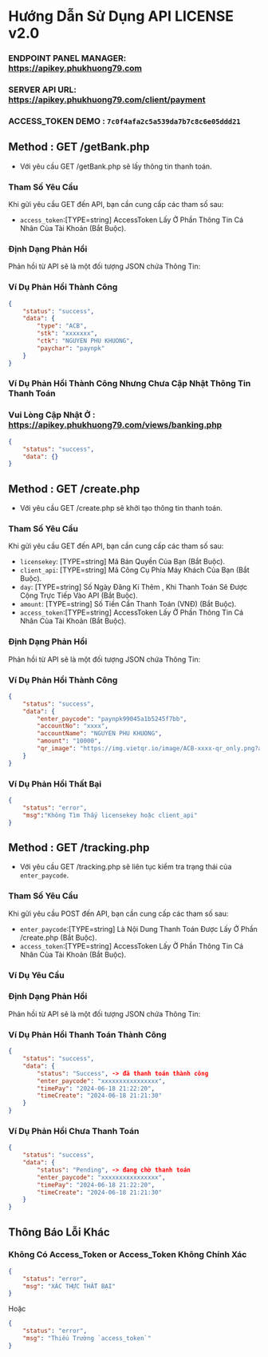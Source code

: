 # Hướng Dẫn Sử Dụng API LICENSE v2.0

### ENDPOINT PANEL MANAGER: <a href="https://apikey.phukhuong79.com" target="_blank" >https://apikey.phukhuong79.com</a>

### SERVER API URL: https://apikey.phukhuong79.com/client/payment

### ACCESS_TOKEN DEMO : `7c0f4afa2c5a539da7b7c8c6e05ddd21`

## Method : GET /getBank.php
- Với yêu cầu GET /getBank.php sẽ lấy thông tin thanh toán.
### Tham Số Yêu Cầu
Khi gửi yêu cầu GET đến API, bạn cần cung cấp các tham số sau:

- `access_token`:[TYPE=string] AccessToken Lấy Ở Phần Thông Tin Cá Nhân Của Tài Khoản (Bắt Buộc).

### Định Dạng Phản Hồi
Phản hồi từ API sẽ là một đối tượng JSON chứa Thông Tin:

### Ví Dụ Phản Hồi Thành Công
```json
{
    "status": "success",
    "data": {
        "type": "ACB",
        "stk": "xxxxxxx",
        "ctk": "NGUYEN PHU KHUONG",
        "paychar": "paynpk"
    }
}
```
### Ví Dụ Phản Hồi Thành Công Nhưng Chưa Cập Nhật Thông Tin Thanh Toán
### Vui Lòng Cập Nhật Ở : https://apikey.phukhuong79.com/views/banking.php
```json
{
    "status": "success",
    "data": {}
}
```

## Method : GET /create.php
- Với yêu cầu GET /create.php sẽ khởi tạo thông tin thanh toán.
### Tham Số Yêu Cầu
Khi gửi yêu cầu GET đến API, bạn cần cung cấp các tham số sau:

- `licensekey`: [TYPE=string] Mã Bản Quyền Của Bạn (Bắt Buộc). 
- `client_api`: [TYPE=string] Mã Công Cụ Phía Máy Khách Của Bạn (Bắt Buộc).
- `day`: [TYPE=string] Số Ngày Đăng Kí Thêm , Khi Thanh Toán Sẽ Được Cộng Trực Tiếp Vào API (Bắt Buộc).
- `amount`: [TYPE=string] Số Tiền Cần Thanh Toán (VNĐ) (Bắt Buộc).
- `access_token`:[TYPE=string] AccessToken Lấy Ở Phần Thông Tin Cá Nhân Của Tài Khoản (Bắt Buộc).

### Định Dạng Phản Hồi
Phản hồi từ API sẽ là một đối tượng JSON chứa Thông Tin:

### Ví Dụ Phản Hồi Thành Công
```json
{
    "status": "success",
    "data": {
        "enter_paycode": "paynpk99045a1b5245f7bb",
        "accountNo": "xxxx",
        "accountName": "NGUYEN PHU KHUONG",
        "amount": "10000",
        "qr_image": "https://img.vietqr.io/image/ACB-xxxx-qr_only.png?amount=10000&addInfo=paynpk99045a1b5245f7bb&accountName=NGUYEN PHU KHUONG"
    }
}
```
### Ví Dụ Phản Hồi Thất Bại
```json
{
    "status": "error",
    "msg":"Không Tìm Thấy licensekey hoặc client_api"
}
```

## Method : GET /tracking.php
- Với yêu cầu GET /tracking.php sẽ liên tục kiểm tra trạng thái của `enter_paycode`.
### Tham Số Yêu Cầu
Khi gửi yêu cầu POST đến API, bạn cần cung cấp các tham số sau:

- `enter_paycode`:[TYPE=string] Là Nội Dung Thanh Toán Được Lấy Ở Phần /create.php  (Bắt Buộc).
- `access_token`:[TYPE=string] AccessToken Lấy Ở Phần Thông Tin Cá Nhân Của Tài Khoản (Bắt Buộc).

### Ví Dụ Yêu Cầu

### Định Dạng Phản Hồi
Phản hồi từ API sẽ là một đối tượng JSON chứa Thông Tin:

### Ví Dụ Phản Hồi Thanh Toán Thành Công
```json
{
    "status": "success",
    "data": {
        "status": "Success", -> đã thanh toán thành công
        "enter_paycode": "xxxxxxxxxxxxxxxx",
        "timePay": "2024-06-18 21:22:20",
        "timeCreate": "2024-06-18 21:21:30"
    }
}
```
### Ví Dụ Phản Hồi Chưa Thanh Toán
```json
{
    "status": "success",
    "data": {
        "status": "Pending", -> đang chờ thanh toán
        "enter_paycode": "xxxxxxxxxxxxxxxx",
        "timePay": "2024-06-18 21:22:20",
        "timeCreate": "2024-06-18 21:21:30"
    }
}
```

## Thông Báo Lỗi Khác 
### Không Có Access_Token or Access_Token Không Chính Xác
```json
{
    "status": "error",
    "msg": "XÁC THỰC THẤT BẠI"
}
```
Hoặc
```json
{
    "status": "error",
    "msg": "Thiếu Trường `access_token`"
}
```
